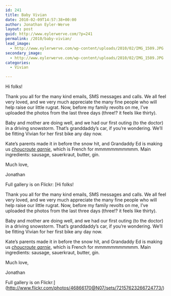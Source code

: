 ```yaml
---
id: 241
title: Baby Vivian
date: 2010-02-09T14:57:38+00:00
author: Jonathan Eyler-Werve
layout: post
guid: http://www.eylerwerve.com/?p=241
permalink: /2010/baby-vivian/
lead_image:
  - http://www.eylerwerve.com/wp-content/uploads/2010/02/IMG_1509.JPG
secondary_image:
  - http://www.eylerwerve.com/wp-content/uploads/2010/02/IMG_1509.JPG
categories:
  - Vivian

---
```

Hi folks!

Thank you all for the many kind emails, SMS messages and calls. We all feel very loved, and we very much appreciate the many fine people who will help raise our little rugrat. Now, before my family revolts on me, I&#8217;ve uploaded the photos from the last three days (three!? it feels like thirty).

Baby and mother are doing well, and we had our first outing (to the doctor) in a driving snowstorm. That&#8217;s granddaddy&#8217;s car, if you&#8217;re wondering. We&#8217;ll be fitting Vivian for her first bike any day now.

Kate&#8217;s parents made it in before the snow hit, and Grandaddy Ed is making us _[choucroute garnie](http://en.wikipedia.org/wiki/Choucroute_garnie)_, which is French for mmmmmmmmmmm. Main ingredients: sausage, sauerkraut, butter, gin.

Much love,

Jonathan

Full gallery is on Flickr: [Hi folks!

Thank you all for the many kind emails, SMS messages and calls. We all feel very loved, and we very much appreciate the many fine people who will help raise our little rugrat. Now, before my family revolts on me, I&#8217;ve uploaded the photos from the last three days (three!? it feels like thirty).

Baby and mother are doing well, and we had our first outing (to the doctor) in a driving snowstorm. That&#8217;s granddaddy&#8217;s car, if you&#8217;re wondering. We&#8217;ll be fitting Vivian for her first bike any day now.

Kate&#8217;s parents made it in before the snow hit, and Grandaddy Ed is making us _[choucroute garnie](http://en.wikipedia.org/wiki/Choucroute_garnie)_, which is French for mmmmmmmmmmm. Main ingredients: sausage, sauerkraut, butter, gin.

Much love,

Jonathan

Full gallery is on Flickr:](http://www.flickr.com/photos/46866170@N07/sets/72157623266724773/)